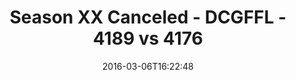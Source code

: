---
title: Season XX Canceled - DCGFFL - 4189 vs 4176
teams_score:
- team: 4189
  score: 21
- team: 4176
  score: 34
mvp: Jamar Walker (P. Blue); Greg Carter (Kelly)
game-ball: Sam Smallwood (P. Blue); Adam Robbins (Kelly)
sportsperson: ''
season: 12
week: 1
date: '2016-03-06T16:22:48'
pageid: season-12-week-1-march-6-2016-4189-vs-4176
---